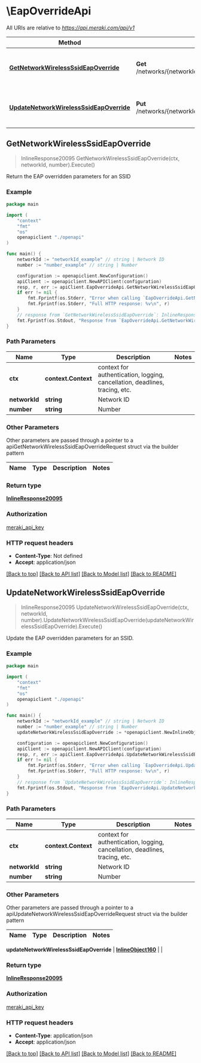# \EapOverrideApi

All URIs are relative to *https://api.meraki.com/api/v1*

Method | HTTP request | Description
------------- | ------------- | -------------
[**GetNetworkWirelessSsidEapOverride**](EapOverrideApi.md#GetNetworkWirelessSsidEapOverride) | **Get** /networks/{networkId}/wireless/ssids/{number}/eapOverride | Return the EAP overridden parameters for an SSID
[**UpdateNetworkWirelessSsidEapOverride**](EapOverrideApi.md#UpdateNetworkWirelessSsidEapOverride) | **Put** /networks/{networkId}/wireless/ssids/{number}/eapOverride | Update the EAP overridden parameters for an SSID.



## GetNetworkWirelessSsidEapOverride

> InlineResponse20095 GetNetworkWirelessSsidEapOverride(ctx, networkId, number).Execute()

Return the EAP overridden parameters for an SSID



### Example

```go
package main

import (
    "context"
    "fmt"
    "os"
    openapiclient "./openapi"
)

func main() {
    networkId := "networkId_example" // string | Network ID
    number := "number_example" // string | Number

    configuration := openapiclient.NewConfiguration()
    apiClient := openapiclient.NewAPIClient(configuration)
    resp, r, err := apiClient.EapOverrideApi.GetNetworkWirelessSsidEapOverride(context.Background(), networkId, number).Execute()
    if err != nil {
        fmt.Fprintf(os.Stderr, "Error when calling `EapOverrideApi.GetNetworkWirelessSsidEapOverride``: %v\n", err)
        fmt.Fprintf(os.Stderr, "Full HTTP response: %v\n", r)
    }
    // response from `GetNetworkWirelessSsidEapOverride`: InlineResponse20095
    fmt.Fprintf(os.Stdout, "Response from `EapOverrideApi.GetNetworkWirelessSsidEapOverride`: %v\n", resp)
}
```

### Path Parameters


Name | Type | Description  | Notes
------------- | ------------- | ------------- | -------------
**ctx** | **context.Context** | context for authentication, logging, cancellation, deadlines, tracing, etc.
**networkId** | **string** | Network ID | 
**number** | **string** | Number | 

### Other Parameters

Other parameters are passed through a pointer to a apiGetNetworkWirelessSsidEapOverrideRequest struct via the builder pattern


Name | Type | Description  | Notes
------------- | ------------- | ------------- | -------------



### Return type

[**InlineResponse20095**](InlineResponse20095.md)

### Authorization

[meraki_api_key](../README.md#meraki_api_key)

### HTTP request headers

- **Content-Type**: Not defined
- **Accept**: application/json

[[Back to top]](#) [[Back to API list]](../README.md#documentation-for-api-endpoints)
[[Back to Model list]](../README.md#documentation-for-models)
[[Back to README]](../README.md)


## UpdateNetworkWirelessSsidEapOverride

> InlineResponse20095 UpdateNetworkWirelessSsidEapOverride(ctx, networkId, number).UpdateNetworkWirelessSsidEapOverride(updateNetworkWirelessSsidEapOverride).Execute()

Update the EAP overridden parameters for an SSID.



### Example

```go
package main

import (
    "context"
    "fmt"
    "os"
    openapiclient "./openapi"
)

func main() {
    networkId := "networkId_example" // string | Network ID
    number := "number_example" // string | Number
    updateNetworkWirelessSsidEapOverride := *openapiclient.NewInlineObject160() // InlineObject160 |  (optional)

    configuration := openapiclient.NewConfiguration()
    apiClient := openapiclient.NewAPIClient(configuration)
    resp, r, err := apiClient.EapOverrideApi.UpdateNetworkWirelessSsidEapOverride(context.Background(), networkId, number).UpdateNetworkWirelessSsidEapOverride(updateNetworkWirelessSsidEapOverride).Execute()
    if err != nil {
        fmt.Fprintf(os.Stderr, "Error when calling `EapOverrideApi.UpdateNetworkWirelessSsidEapOverride``: %v\n", err)
        fmt.Fprintf(os.Stderr, "Full HTTP response: %v\n", r)
    }
    // response from `UpdateNetworkWirelessSsidEapOverride`: InlineResponse20095
    fmt.Fprintf(os.Stdout, "Response from `EapOverrideApi.UpdateNetworkWirelessSsidEapOverride`: %v\n", resp)
}
```

### Path Parameters


Name | Type | Description  | Notes
------------- | ------------- | ------------- | -------------
**ctx** | **context.Context** | context for authentication, logging, cancellation, deadlines, tracing, etc.
**networkId** | **string** | Network ID | 
**number** | **string** | Number | 

### Other Parameters

Other parameters are passed through a pointer to a apiUpdateNetworkWirelessSsidEapOverrideRequest struct via the builder pattern


Name | Type | Description  | Notes
------------- | ------------- | ------------- | -------------


 **updateNetworkWirelessSsidEapOverride** | [**InlineObject160**](InlineObject160.md) |  | 

### Return type

[**InlineResponse20095**](InlineResponse20095.md)

### Authorization

[meraki_api_key](../README.md#meraki_api_key)

### HTTP request headers

- **Content-Type**: application/json
- **Accept**: application/json

[[Back to top]](#) [[Back to API list]](../README.md#documentation-for-api-endpoints)
[[Back to Model list]](../README.md#documentation-for-models)
[[Back to README]](../README.md)

